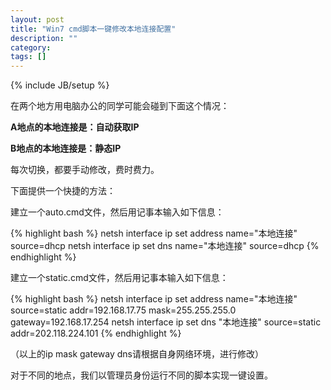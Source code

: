```yaml
---
layout: post
title: "Win7 cmd脚本一键修改本地连接配置"
description: ""
category: 
tags: []
---
```

{% include JB/setup %}

在两个地方用电脑办公的同学可能会碰到下面这个情况：

**A地点的本地连接是：自动获取IP**

**B地点的本地连接是：静态IP**

每次切换，都要手动修改，费时费力。

下面提供一个快捷的方法：

建立一个auto.cmd文件，然后用记事本输入如下信息：

{% highlight bash %}
netsh interface ip set address name="本地连接" source=dhcp
netsh interface ip set dns name="本地连接" source=dhcp
{% endhighlight %}

建立一个static.cmd文件，然后用记事本输入如下信息：

{% highlight bash %}
netsh interface ip set address name="本地连接" source=static addr=192.168.17.75 mask=255.255.255.0 gateway=192.168.17.254
netsh interface ip set dns "本地连接" source=static addr=202.118.224.101
{% endhighlight %}

（以上的ip mask gateway dns请根据自身网络环境，进行修改）

对于不同的地点，我们以管理员身份运行不同的脚本实现一键设置。

